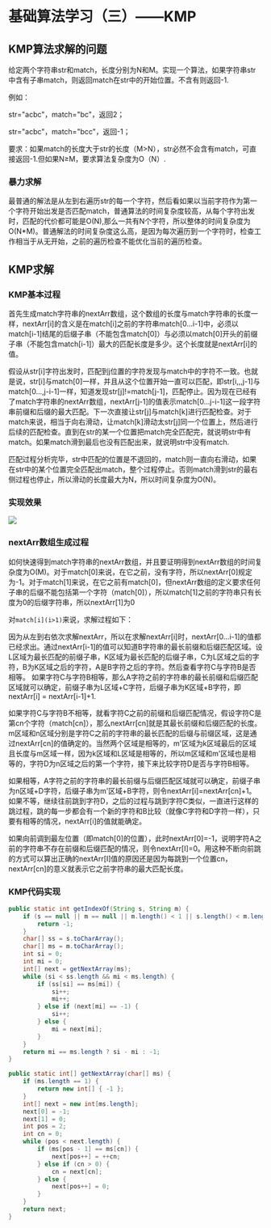 # 基础算法学习（三）——KMP

## KMP算法求解的问题

给定两个字符串str和match，长度分别为N和M。实现一个算法，如果字符串str中含有子串match，则返回match在str中的开始位置。不含有则返回-1.

例如：

str="acbc"，match="bc"，返回2；

str="acbc"，match="bcc"，返回-1；

要求：如果match的长度大于str的长度（M>N），str必然不会含有match，可直接返回-1.但如果N≥M，要求算法复杂度为O（N）.



### 暴力求解

最普通的解法是从左到右遍历str的每一个字符，然后看如果以当前字符作为第一个字符开始出发是否匹配match，普通算法的时间复杂度较高，从每个字符出发时，匹配的代价都可能是O(N),那么一共有N个字符，所以整体的时间复杂度为O(N*M)。普通解法的时间复杂度这么高，是因为每次遍历到一个字符时，检查工作相当于从无开始，之前的遍历检查不能优化当前的遍历检查。



## KMP求解

### KMP基本过程

首先生成match字符串的nextArr数组，这个数组的长度与match字符串的长度一样，nextArr[i]的含义是在match[i]之前的字符串match[0...i-1]中，必须以match[i-1]结尾的后缀子串（不能包含match[0]）与必须以match[0]开头的前缀子串（不能包含match[i-1]）最大的匹配长度是多少。这个长度就是nextArr[i]的值。



假设从str[i]字符出发时，匹配到j位置的字符发现与match中的字符不一致。也就是说，str[i]与match[0]一样，并且从这个位置开始一直可以匹配，即str[i,,,j-1]与match[0...,j-i-1]一样，知道发现str[j]!=match[j-1]，匹配停止。因为现在已经有了match字符串的nextArr数组，nextArr[j-1]的值表示match[0...j-i-1]这一段字符串前缀和后缀的最大匹配。下一次直接让str[j]与match[k]进行匹配检查。对于match来说，相当于向右滑动，让match[k]滑动太str[j]同一个位置上，然后进行后续的匹配检查。直到在str的某一个位置把match完全匹配完，就说明str中有match。如果match滑到最后也没有匹配出来，就说明str中没有match.



匹配过程分析完毕，str中匹配的位置是不退回的，match则一直向右滑动，如果在str中的某个位置完全匹配出match，整个过程停止。否则match滑到str的最右侧过程也停止，所以滑动的长度最大为N，所以时间复杂度为O(N)。



### 实现效果

![](http://img.bcoder.top/2019.01.22/1.gif)



### nextArr数组生成过程

如何快速得到match字符串的nextArr数组，并且要证明得到nextArr数组的时间复杂度为O(M)。对于match[0]来说，在它之前，没有字符，所以nextArr[0]规定为-1。对于match[1]来说，在它之前有match[0]，但nextArr数组的定义要求任何子串的后缀不能包括第一个字符（match[0]），所以match[1]之前的字符串只有长度为0的后缀字符串，所以nextArr[1]为0



对`match[i](i>1)`来说，求解过程如下：

因为从左到右依次求解nextArr，所以在求解nextArr[i]时，nextArr[0...i-1]的值都已经求出。通过nextArr[i-1]的值可以知道B字符串的最长前缀和后缀匹配区域。设L区域为最长匹配的前缀子串，K区域为最长匹配的后缀子串，C为L区域之后的字符，B为K区域之后的字符，A是B字符之后的字符。然后查看字符C与字符B是否相等。
如果字符C与字符B相等，那么A字符之前的字符串的最长前缀和后缀匹配区域就可以确定，前缀子串为L区域+C字符，后缀子串为K区域+B字符，即nextArr[i] = nextArr[i-1]+1.

如果字符C与字符B不相等，就看字符C之前的前缀和后缀匹配情况，假设字符C是第cn个字符（match[cn]），那么nextArr[cn]就是其最长前缀和后缀匹配的长度。m区域和n区域分别是字符C之前的字符串的最长匹配的后缀与前缀区域，这是通过nextArr[cn]的值确定的。当然两个区域是相等的，m'区域为k区域最后的区域且长度与m区域一样，因为k区域和L区域是相等的，所以m区域和m'区域也是相等的，字符D为n区域之后的第一个字符，接下来比较字符D是否与字符B相等。



如果相等，A字符之前的字符串的最长前缀与后缀匹配区域就可以确定，前缀子串为n区域+D字符，后缀子串为m'区域+B字符，则令nextArr[i]=nextArr[cn]+1。
如果不等，继续往前跳到字符D，之后的过程与跳到字符C类似，一直进行这样的跳过程，跳的每一步都会有一个新的字符和B比较（就像C字符和D字符一样），只要有相等的情况，nextArr[i]的值就能确定。



如果向前调到最左位置（即match[0]的位置），此时nextArr[0]=-1，说明字符A之前的字符串不存在前缀和后缀匹配的情况，则令nextArr[I]=0。用这种不断向前跳的方式可以算出正确的nextArr[I]值的原因还是因为每跳到一个位置cn，nextArr[cn]的意义就表示它之前字符串的最大匹配长度。



### KMP代码实现

``` java
public static int getIndexOf(String s, String m) {
	if (s == null || m == null || m.length() < 1 || s.length() < m.length()) {
		return -1;
	}
	char[] ss = s.toCharArray();
	char[] ms = m.toCharArray();
	int si = 0;
	int mi = 0;
	int[] next = getNextArray(ms);
	while (si < ss.length && mi < ms.length) {
		if (ss[si] == ms[mi]) {
			si++;
			mi++;
		} else if (next[mi] == -1) {
			si++;
		} else {
			mi = next[mi];
		}
	}
	return mi == ms.length ? si - mi : -1;
}

public static int[] getNextArray(char[] ms) {
	if (ms.length == 1) {
		return new int[] { -1 };
	}
	int[] next = new int[ms.length];
	next[0] = -1;
	next[1] = 0;
	int pos = 2;
	int cn = 0;
	while (pos < next.length) {
		if (ms[pos - 1] == ms[cn]) {
			next[pos++] = ++cn;
		} else if (cn > 0) {
			cn = next[cn];
		} else {
			next[pos++] = 0;
		}
	}
	return next;
}
```
